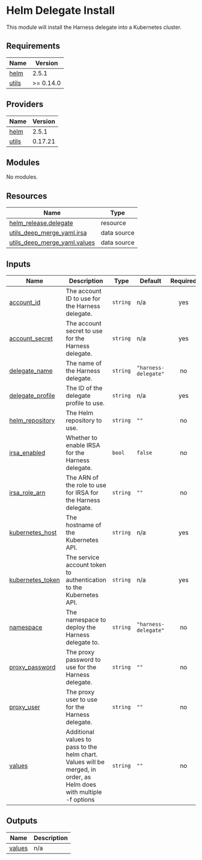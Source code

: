 # Helm Delegate Install

This module will install the Harness delegate into a Kubernetes cluster.


## Requirements

| Name | Version |
|------|---------|
| <a name="requirement_helm"></a> [helm](#requirement\_helm) | 2.5.1 |
| <a name="requirement_utils"></a> [utils](#requirement\_utils) | >= 0.14.0 |

## Providers

| Name | Version |
|------|---------|
| <a name="provider_helm"></a> [helm](#provider\_helm) | 2.5.1 |
| <a name="provider_utils"></a> [utils](#provider\_utils) | 0.17.21 |

## Modules

No modules.

## Resources

| Name | Type |
|------|------|
| [helm_release.delegate](https://registry.terraform.io/providers/hashicorp/helm/2.5.1/docs/resources/release) | resource |
| [utils_deep_merge_yaml.irsa](https://registry.terraform.io/providers/cloudposse/utils/latest/docs/data-sources/deep_merge_yaml) | data source |
| [utils_deep_merge_yaml.values](https://registry.terraform.io/providers/cloudposse/utils/latest/docs/data-sources/deep_merge_yaml) | data source |

## Inputs

| Name | Description | Type | Default | Required |
|------|-------------|------|---------|:--------:|
| <a name="input_account_id"></a> [account\_id](#input\_account\_id) | The account ID to use for the Harness delegate. | `string` | n/a | yes |
| <a name="input_account_secret"></a> [account\_secret](#input\_account\_secret) | The account secret to use for the Harness delegate. | `string` | n/a | yes |
| <a name="input_delegate_name"></a> [delegate\_name](#input\_delegate\_name) | The name of the Harness delegate. | `string` | `"harness-delegate"` | no |
| <a name="input_delegate_profile"></a> [delegate\_profile](#input\_delegate\_profile) | The ID of the delegate profile to use. | `string` | n/a | yes |
| <a name="input_helm_repository"></a> [helm\_repository](#input\_helm\_repository) | The Helm repository to use. | `string` | `""` | no |
| <a name="input_irsa_enabled"></a> [irsa\_enabled](#input\_irsa\_enabled) | Whether to enable IRSA for the Harness delegate. | `bool` | `false` | no |
| <a name="input_irsa_role_arn"></a> [irsa\_role\_arn](#input\_irsa\_role\_arn) | The ARN of the role to use for IRSA for the Harness delegate. | `string` | `""` | no |
| <a name="input_kubernetes_host"></a> [kubernetes\_host](#input\_kubernetes\_host) | The hostname of the Kubernetes API. | `string` | n/a | yes |
| <a name="input_kubernetes_token"></a> [kubernetes\_token](#input\_kubernetes\_token) | The service account token to authentication to the Kubernetes API. | `string` | n/a | yes |
| <a name="input_namespace"></a> [namespace](#input\_namespace) | The namespace to deploy the Harness delegate to. | `string` | `"harness-delegate"` | no |
| <a name="input_proxy_password"></a> [proxy\_password](#input\_proxy\_password) | The proxy password to use for the Harness delegate. | `string` | `""` | no |
| <a name="input_proxy_user"></a> [proxy\_user](#input\_proxy\_user) | The proxy user to use for the Harness delegate. | `string` | `""` | no |
| <a name="input_values"></a> [values](#input\_values) | Additional values to pass to the helm chart. Values will be merged, in order, as Helm does with multiple -f options | `string` | `""` | no |

## Outputs

| Name | Description |
|------|-------------|
| <a name="output_values"></a> [values](#output\_values) | n/a |
